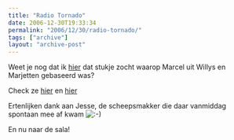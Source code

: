 ```yaml
---
title: "Radio Tornado"
date: 2006-12-30T19:33:34
permalink: "2006/12/30/radio-tornado/"
tags: ["archive"]
layout: "archive-post"
---
```

Weet je nog dat ik [hier](http://www.donebysimon.be/2006/10/17/nen-dink/ "http://www.donebysimon.be/2006/10/17/nen-dink/") dat stukje zocht waarop Marcel uit Willys en Marjetten gebaseerd was?

Check ze [hier](http://www.youtube.com/watch?v=X78RPot6GcE "http://www.youtube.com/watch?v=X78RPot6GcE") en [hier](http://www.youtube.com/watch?v=Qcf66_a_fvg "http://www.youtube.com/watch?v=Qcf66_a_fvg")

Ertenlijken dank aan Jesse, de scheepsmakker die daar vanmiddag spontaan mee af kwam ![:-)](http://www.donebysimon.be/blog/wp-includes/images/smilies/icon_smile.gif)

En nu naar de sala!
